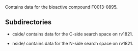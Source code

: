 Contains data for the bioactive compound F0013-0895.

## Subdirectories

- cside/ contains data for the C-side search space on rv1821.

- nside/ contains data for the N-side search space on rv1821.

